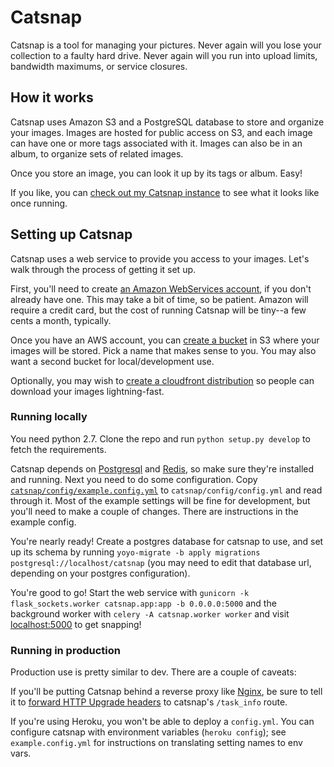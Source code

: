 # Catsnap

Catsnap is a tool for managing your pictures. Never again will you lose your collection to a faulty hard drive. Never again will you run into upload limits, bandwidth maximums, or service closures.

## How it works

Catsnap uses Amazon S3 and a PostgreSQL database to store and organize your images. Images are hosted for public access on S3, and each image can have one or more tags associated with it. Images can also be in an album, to organize sets of related images.

Once you store an image, you can look it up by its tags or album. Easy!

If you like, you can [check out my Catsnap instance](https://catsnap.andrewlorente.com>) to see what it looks like once running.

## Setting up Catsnap

Catsnap uses a web service to provide you access to your images. Let's walk through the process of getting it set up.

First, you'll need to create [an Amazon WebServices account](https://aws.amazon.com/), if you don't already have one. This may take a bit of time, so be patient. Amazon will require a credit card, but the cost of running Catsnap will be tiny--a few cents a month, typically.

Once you have an AWS account, you can [create a bucket](https://console.aws.amazon.com/s3/home) in S3 where your images will be stored. Pick a name that makes sense to you. You may also want a second bucket for local/development use.

Optionally, you may wish to [create a cloudfront distribution](https://console.aws.amazon.com/cloudfront/home) so people can download your images lightning-fast.

### Running locally

You need python 2.7. Clone the repo and run `python setup.py develop` to fetch the requirements.

Catsnap depends on [Postgresql](http://www.postgresql.org/) and [Redis](http://redis.io/), so make sure they're installed and running. Next you need to do some configuration. Copy [`catsnap/config/example.config.yml`](catsnap/config/example.config.yml) to `catsnap/config/config.yml` and read through it. Most of the example settings will be fine for development, but you'll need to make a couple of changes. There are instructions in the example config.

You're nearly ready! Create a postgres database for catsnap to use, and set up its schema by running `yoyo-migrate -b apply migrations postgresql://localhost/catsnap` (you may need to edit that database url, depending on your postgres configuration).

You're good to go! Start the web service with `gunicorn -k flask_sockets.worker catsnap.app:app -b 0.0.0.0:5000` and the background worker with `celery -A catsnap.worker worker` and visit [localhost:5000](http://localhost:5000) to get snapping!

### Running in production

Production use is pretty similar to dev. There are a couple of caveats:

If you'll be putting Catsnap behind a reverse proxy like [Nginx](http://nginx.org), be sure to tell it to [forward HTTP Upgrade headers](http://nginx.org/en/docs/http/websocket.html) to catsnap's `/task_info` route.

If you're using Heroku, you won't be able to deploy a `config.yml`. You can configure catsnap with environment variables (`heroku config`); see `example.config.yml` for instructions on translating setting names to env vars.
